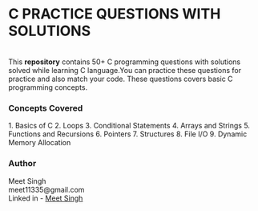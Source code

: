 <h1>C PRACTICE QUESTIONS WITH SOLUTIONS</h1>
<br>
This <b>repository</b> contains 50+ C programming questions with solutions solved while learning C language.You can practice these questions for practice and also match your code.
These questions covers basic C programming concepts.
<br>
<h3>Concepts Covered</h3>
1. Basics of C
2. Loops
3. Conditional Statements
4. Arrays and Strings
5. Functions and Recursions
6. Pointers
7. Structures
8. File I/O
9. Dynamic Memory Allocation

<h3>Author</h3>
Meet Singh
<br>
meet11335@gmail.com
<br>
Linked in - <a href="https://www.linkedin.com/in/meet-singh-65baa935b?utm_source=share&utm_campaign=share_via&utm_content=profile&utm_medium=android_app">Meet Singh</a>
